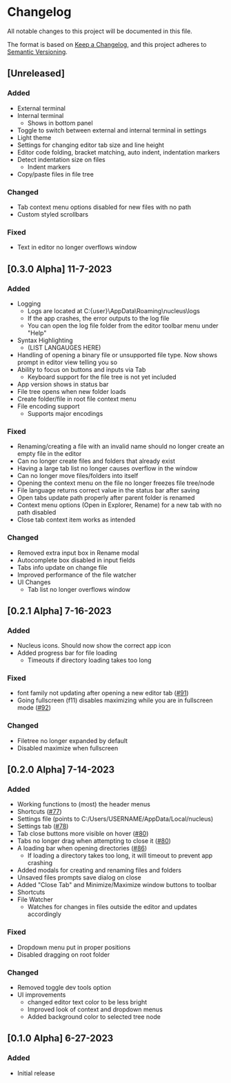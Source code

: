 # Changelog

All notable changes to this project will be documented in this file.

The format is based on [Keep a Changelog](https://keepachangelog.com/en/1.1.0/),
and this project adheres to [Semantic Versioning](https://semver.org/spec/v2.0.0.html).

## [Unreleased]

### Added

- External terminal
- Internal terminal
  - Shows in bottom panel
- Toggle to switch between external and internal terminal in settings
- Light theme
- Settings for changing editor tab size and line height
- Editor code folding, bracket matching, auto indent, indentation markers
- Detect indentation size on files
  - Indent markers
- Copy/paste files in file tree

### Changed

- Tab context menu options disabled for new files with no path
- Custom styled scrollbars

### Fixed

- Text in editor no longer overflows window

## [0.3.0 Alpha] 11-7-2023

### Added

- Logging
  - Logs are located at C:{user}\AppData\Roaming\nucleus\logs
  - If the app crashes, the error outputs to the log file
  - You can open the log file folder from the editor toolbar menu under "Help"
- Syntax Highlighting
  - (LIST LANGAUGES HERE)
- Handling of opening a binary file or unsupported file type. Now shows prompt in editor view telling you so
- Ability to focus on buttons and inputs via Tab
  - Keyboard support for the file tree is not yet included
- App version shows in status bar
- File tree opens when new folder loads
- Create folder/file in root file context menu
- File encoding support
  - Supports major encodings

### Fixed

- Renaming/creating a file with an invalid name should no longer create an empty file in the editor
- Can no longer create files and folders that already exist
- Having a large tab list no longer causes overflow in the window
- Can no longer move files/folders into itself
- Opening the context menu on the file no longer freezes file tree/node
- File language returns correct value in the status bar after saving
- Open tabs update path properly after parent folder is renamed
- Context menu options (Open in Explorer, Rename) for a new tab with no path disabled
- Close tab context item works as intended

### Changed

- Removed extra input box in Rename modal
- Autocomplete box disabled in input fields
- Tabs info update on change file
- Improved performance of the file watcher
- UI Changes
  - Tab list no longer overflows window

## [0.2.1 Alpha] 7-16-2023

### Added

-  Nucleus icons. Should now show the correct app icon
-  Added progress bar for file loading
   -  Timeouts if directory loading takes too long
  
### Fixed

- font family not updating after opening a new editor tab ([#91](https://github.com/mellobacon/Nucleus/issues/91))
- Going fullscreen (f11) disables maximizing while you are in fullscreen mode ([#92](https://github.com/mellobacon/Nucleus/issues/92))

### Changed

- Filetree no longer expanded by default
- Disabled maximize when fullscreen

## [0.2.0 Alpha] 7-14-2023

### Added

- Working functions to (most) the header menus
- Shortcuts ([#77](https://github.com/mellobacon/Nucleus/issues/77))
- Settings file (points to C:/Users/USERNAME/AppData/Local/nucleus)
- Settings tab ([#78](https://github.com/mellobacon/Nucleus/issues/78))
- Tab close buttons more visible on hover ([#80](https://github.com/mellobacon/Nucleus/issues/80))
- Tabs no longer drag when attempting to close it ([#80](https://github.com/mellobacon/Nucleus/issues/80))
- A loading bar when opening directories ([#86](https://github.com/mellobacon/Nucleus/issues/86))
  - If loading a directory takes too long, it will timeout to prevent app crashing
- Added modals for creating and renaming files and folders
- Unsaved files prompts save dialog on close
- Added "Close Tab" and Minimize/Maximize window buttons to toolbar
- Shortcuts
- File Watcher
  - Watches for changes in files outside the editor and updates accordingly

### Fixed

- Dropdown menu put in proper positions
- Disabled dragging on root folder

### Changed

- Removed toggle dev tools option
- UI improvements
  - changed editor text color to be less bright
  - Improved look of context and dropdown menus
  - Added background color to selected tree node

## [0.1.0 Alpha] 6-27-2023

### Added

- Initial release